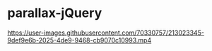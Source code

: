 # parallax-jQuery

https://user-images.githubusercontent.com/70330757/213023345-9def9e6b-2025-4de9-9468-cb9070c10993.mp4
